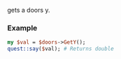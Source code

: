 gets a doors y.
### Example

```perl
my $val = $doors->GetY();
quest::say($val); # Returns double
```